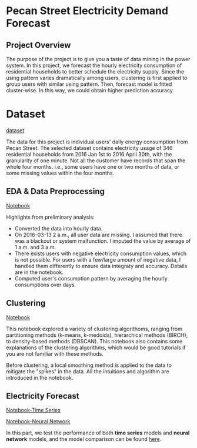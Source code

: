 # Pecan Street Electricity Demand Forecast

## Project Overview
The purpose of the project is to give you a taste of data mining in the power system. In this project, we forecast the hourly electricity consumption of residential households to better schedule the electricity supply. Since the using pattern varies dramatically among users, clustering is first applied to group users with similar using pattern. Then, forecast model is fitted cluster-wise. In this way, we could obtain higher prediction accuracy.

# Dataset
[dataset](https://www.kaggle.com/datasets/zhitingzheng/pecan-street-electricity-data)

The data for this project is individual users' daily energy consumption from Pecan Street. The selected dataset contains electricity usage of 346 residential households from 2016 Jan 1st to 2016 April 30th, with the granularity of one minute. Not all the customer have records that span the whole four months. i.e., some users have one or two months of data, or some missing values within the four months.

## EDA & Data Preprocessing
[Notebook](https://github.com/Veronica73/pecan_street_electricity_demand_prediction/blob/main/EDA%20%26%20Data%20Preprocessing.ipynb) 

Highlights from preliminary analysis:
* Converted the data into hourly data.
* On 2016-03-13 2 a.m., all user data are missing. I assumed that there was a blackout or system malfunction. I imputed the value by average of 1 a.m. and 3 a.m.
* There exists users with negative electricity consumption values, which is not possible. For users with a few/large amount of negative data, I handled them differently to ensure data integraty and accuracy. Details are in the notebook.
* Computed user's consumption pattern by averaging the hourly consumptions over days.


## Clustering
[Notebook](https://github.com/Veronica73/pecan_street_electricity_demand_prediction/blob/main/Cluster.ipynb)  

This notebook explored a variety of clustering algorithoms, ranging from partitioning methods (k-means, k-medoids), hierarchical methods (BIRCH), to density-based methods (DBSCAN). This notebook also contains some explanations of the clustering algorithms, which would be good tutorials if you are not familiar with these methods.

Before clustering, a local smoothing method is applied to the data to mitigate the "spikes" in the data. All the intuitions and algorithm are introduced in the notebook.


## Electricity Forecast
[Notebook-Time Series](https://github.com/Veronica73/pecan_street_electricity_demand_prediction/blob/main/Electricity%20Forecast%20--%20Time%20Series.ipynb)   

[Notebook-Neural Network](https://github.com/Veronica73/pecan_street_electricity_demand_prediction/blob/main/Electricity%20Forecast%20--%20Neural%20Network.ipynb) 

In this part, we test the performance of both **time series** models and **neural network** models, and the model comparison can be found [here](https://github.com/Veronica73/pecan_street_electricity_demand_prediction/blob/main/Model-Comparison.ipynb).






